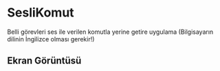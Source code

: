 # SesliKomut
Belli görevleri ses ile verilen komutla yerine getire uygulama (Bilgisayarın dilinin İngilizce olması gerekir!)

## Ekran Görüntüsü

